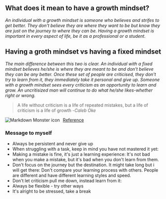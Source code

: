 ## What does it mean to have a growth mindset?
*An individual with a growth mindset is someone who believes and strifes to get better. They don't believe they are where they want to be but know they are just on the journey to where they can be. Having a growth mindset is important in every aspect of life, be it as a professional or a student.*

## Having a groth mindset vs having a fixed mindset
*The main difference between this two is clear. An individual with a fixed mindset believes he/she is where they are meant to be and don't believe they can be any better. Once these set of people are criticised, they don't try to learn from it, they immediately take it personal and give up. Someone with a growth mindset sees every criticism as an opportunity to learn and grow. An uncritisized man will continue to do what he/she likes-whether right or wrong.*

> A life without criticism is a life of repeated mistakes, but a life of criticism is a life of growth -*Caleb Oke*

<img src="https://libapps.s3.amazonaws.com/accounts/30944/images/Growth_Mindset_Pic.png"
     alt="Markdown Monster icon"
     style="float: left; margin-right: 10px;" />


[Reference](https://rasmussen.libanswers.com/faq/261724)


### Message to myself
- Always be persistent and never give up
- When struggling with a task, keep in mind you have not mastered it yet: 
- Making a mistake is fine, it's just a learning experience: 
  It's not bad when you make a mistake, but it's bad when you don't learn from them.
- Don't focus on the journey but the destination. It might take long but i will get there: Don't compare your learning process with others. People are different and have different learning styles and speed.
- Don't let criticism pull me down, instead learn from it: 
- Always be flexible - try other ways
- It's alright to be stressed, take a break